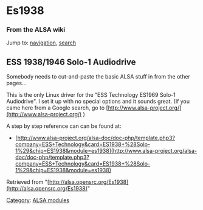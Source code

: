 Es1938
======

### From the ALSA wiki

Jump to: [navigation](#mw-head), [search](#p-search)

ESS 1938/1946 Solo-1 Audiodrive
-------------------------------

Somebody needs to cut-and-paste the basic ALSA stuff in from the other
pages...

This is the only Linux driver for the "ESS Technology ES1969 Solo-1
Audiodrive". I set it up with no special options and it sounds great.
(If you came here from a Google search, go to
[http://www.alsa-project.org/](http://www.alsa-project.org/) )

A step by step reference can can be found at:

-   [http://www.alsa-project.org/alsa-doc/doc-php/template.php3?company=ESS+Technology&card=ES1938+%28Solo-1%29&chip=ES1938&module=es1938](http://www.alsa-project.org/alsa-doc/doc-php/template.php3?company=ESS+Technology&card=ES1938+%28Solo-1%29&chip=ES1938&module=es1938)

Retrieved from
"[http://alsa.opensrc.org/Es1938](http://alsa.opensrc.org/Es1938)"

[Category](/Special:Categories "Special:Categories"): [ALSA
modules](/Category:ALSA_modules "Category:ALSA modules")


